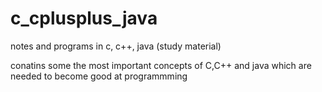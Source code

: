 # c_cplusplus_java
notes and programs in c, c++, java (study material)

conatins some the most important concepts of C,C++ and java which are needed to become good at programmming
